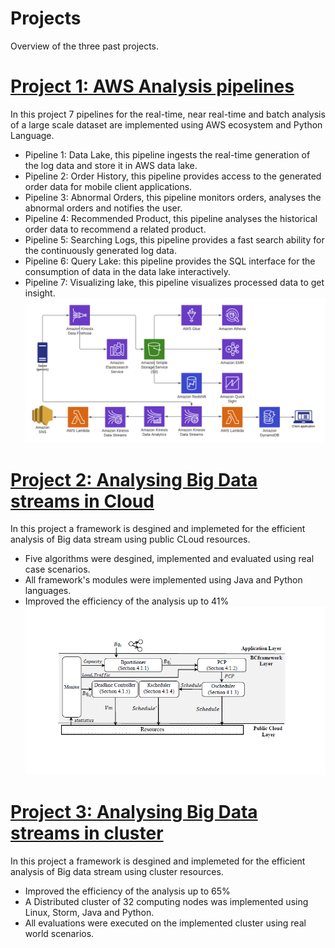 # Projects 
Overview of the three past projects. 
# [Project 1: AWS Analysis pipelines](https://github.com/mortazavidk/AWS_Analysis_Pipelines.git)
In this project 7 pipelines for the real-time, near real-time and batch analysis of a large scale dataset are implemented using AWS ecosystem and Python Language.   
- Pipeline 1: Data Lake, this pipeline ingests the real-time generation of the log data and store it in AWS data lake.  
- Pipeline 2: Order History, this pipeline provides access to the generated order data for mobile client applications. 
- Pipeline 3: Abnormal Orders, this pipeline monitors orders, analyses the abnormal orders and notifies the user. 
- Pipeline 4: Recommended Product, this pipeline analyses the historical order data to recommend a related product.
- Pipeline 5: Searching Logs, this pipeline provides a fast search ability for the continuously generated log data.
- Pipeline 6: Query Lake: this pipeline provides the SQL interface for the consumption of data in the data lake interactively.  
- Pipeline 7: Visualizing lake, this pipeline visualizes processed data to get insight.   
![AWS Analysis pipelines](https://github.com/mortazavidk/portfolio/blob/main/images/AWS%20Analysis%20Pipelines.png)
# [Project 2: Analysing Big Data streams in Cloud](https://link.springer.com/article/10.1007/s10586-019-02908-2)
In this project a framework is desgined and implemeted for the efficient analysis of Big data stream using public CLoud resources.   
- Five algorithms were desgined, implemented and evaluated using real case scenarios.
- All framework's modules were implemented using Java and Python languages.
- Improved the efficiency of the analysis up to 41%
![AWS Analysis pipelines](https://github.com/mortazavidk/portfolio/blob/main/images/BCframework.png)   
# [Project 3: Analysing Big Data streams in cluster](https://content.iospress.com/articles/intelligent-data-analysis/ida173691)
In this project a framework is desgined and implemeted for the efficient analysis of Big data stream using cluster resources.   
- Improved the efficiency of the analysis up to 65%
- A Distributed cluster of 32 computing nodes was implemented using Linux, Storm, Java and Python.
- All evaluations were executed on the implemented cluster using real world scenarios.
